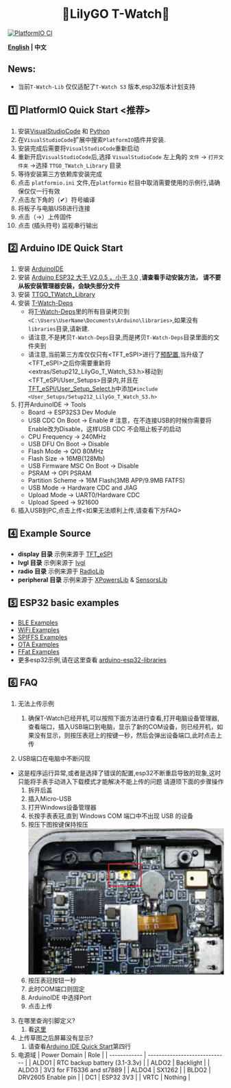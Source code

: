 <h1 align = "center">🌟LilyGO T-Watch🌟</h1>


[![PlatformIO CI](https://github.com/Xinyuan-LilyGO/TTGO_TWatch_Library/actions/workflows/platformio.yml/badge.svg)](https://github.com/Xinyuan-LilyGO/TTGO_TWatch_Library/actions/workflows/platformio.yml)


**[English](README.MD) | 中文**

## News:
- 当前`T-Watch-Lib` 仅仅适配了`T-Watch S3` 版本,esp32版本计划支持

## 1️⃣ PlatformIO Quick Start <推荐>

1. 安装[VisualStudioCode](https://code.visualstudio.com/) 和 [Python](https://www.python.org/)
2. 在`VisualStudioCode`扩展中搜索`PlatformIO`插件并安装.
3. 安装完成后需要将`VisualStudioCode`重新启动
4. 重新开启`VisualStudioCode`后,选择 `VisualStudioCode` 左上角的 `文件` -> `打开文件夹` ->选择 `TTGO_TWatch_Library` 目录
5. 等待安装第三方依赖库安装完成
6. 点击 `platformio.ini` 文件,在`platformio` 栏目中取消需要使用的示例行,请确保仅仅一行有效
7. 点击左下角的（✔）符号编译
8. 将板子与电脑USB进行连接
9. 点击（→）上传固件
10. 点击 (插头符号) 监视串行输出


## 2️⃣ Arduino IDE Quick Start

1. 安装 [ArduinoIDE](https://www.arduino.cc/en/software)
2. 安装 [Arduino ESP32 大于 V2.0.5 ，小于 3.0](https://docs.espressif.com/projects/arduino-esp32/en/latest/installing.html#windows-manual-installation) ,**请查看手动安装方法， 请不要从板安装管理器安装，会缺失部分文件**
3. 安装 [TTGO_TWatch_Library](https://github.com/Xinyuan-LilyGO/TTGO_TWatch_Library)
4. 安装 [T-Watch-Deps](https://github.com/Xinyuan-LilyGO/T-Watch-Deps)
   - 将[T-Watch-Deps](https://github.com/Xinyuan-LilyGO/T-Watch-Deps)里的所有目录拷贝到 `<C:\Users\UserName\Documents\Arduino\libraries>`,如果没有`libraries`目录,请新建.
   - 请注意,不是拷贝`T-Watch-Deps`目录,而是拷贝`T-Watch-Deps`目录里面的文件夹到<libraries>
   - 请注意,当前第三方库仅仅只有<TFT_eSPI>进行了[预配置](https://github.com/Xinyuan-LilyGO/T-Watch-Deps/blob/be311130018708903d5ed1e524b73d670a2e18f1/TFT_eSPI/User_Setup_Select.h#L143),当升级了<TFT_eSPI>之后你需要重新将<extras/Setup212_LilyGo_T_Watch_S3.h>移动到<TFT_eSPI/User_Setups>目录内,并且在[TFT_eSPI/User_Setup_Select.h](https://github.com/Xinyuan-LilyGO/T-Watch-Deps/blob/be311130018708903d5ed1e524b73d670a2e18f1/TFT_eSPI/User_Setup_Select.h#L143)中添加`#include <User_Setups/Setup212_LilyGo_T_Watch_S3.h>`
5. 打开ArduinoIDE -> Tools 
   - Board -> ESP32S3 Dev Module
   - USB CDC On Boot -> Enable   # 注意，在不连接USB的时候你需要将Enable改为Disable，这样USB CDC 不会阻止板子的启动
   - CPU Frequency -> 240MHz
   - USB DFU On Boot -> Disable
   - Flash Mode -> QIO 80MHz
   - Flash Size -> 16MB(128Mb)
   - USB Firmware MSC On Boot -> Disable
   - PSRAM -> OPI PSRAM
   - Partition Scheme -> 16M Flash(3MB APP/9.9MB FATFS)
   - USB Mode -> Hardware CDC and JIAG
   - Upload Mode -> UART0/Hardware CDC
   - Upload Speed -> 921600
6. 插入USB到PC,点击上传<如果无法顺利上传,请查看下方FAQ>


<h2 align = "left">4️⃣ Example Source </h2>

- **display 目录**  示例来源于  [TFT_eSPI](https://github.com/Bodmer/TFT_eSPI/tree/master/examples) 
- **lvgl 目录** 示例来源于  [lvgl](https://github.com/lvgl/lvgl/tree/master/examples)  
- **radio 目录** 示例来源于  [RadioLib](https://github.com/jgromes/RadioLib/tree/master/examples/SX126x) 
- **peripheral 目录** 示例来源于 [XPowersLib](https://github.com/lewisxhe/XPowersLib/tree/master/examples) & [SensorsLib](https://github.com/lewisxhe/SensorsLib/tree/master/examples) 


<h2 align = "left">5️⃣ ESP32 basic examples </h2>

- [BLE Examples](https://github.com/espressif/arduino-esp32/tree/master/libraries/BLE)
- [WiFi Examples](https://github.com/espressif/arduino-esp32/tree/master/libraries/WiFi)
- [SPIFFS Examples](https://github.com/espressif/arduino-esp32/tree/master/libraries/SPIFFS)
- [OTA Examples](https://github.com/espressif/arduino-esp32/tree/master/libraries/ArduinoOTA)
- [FFat Examples](https://github.com/espressif/arduino-esp32/tree/master/libraries/FFat)
- 更多esp32示例,请在这里查看 [arduino-esp32-libraries](https://github.com/espressif/arduino-esp32/tree/master/libraries)


<h2 align = "left">6️⃣ FAQ </h2>

1. 无法上传示例
   1. 确保T-Watch已经开机,可以按照下面方法进行查看,打开电脑设备管理器,查看端口，插入USB端口到电脑，显示了新的COM设备，则已经开机，如果没有显示，则按压表冠上的按键一秒，然后会弹出设备端口,此时点击上传

2. USB端口在电脑中不断闪现
* 这是程序运行异常,或者是选择了错误的配置,esp32不断重启导致的现象,这时只能将手表手动进入下载模式才能解决不能上传的问题
请遵顼下面的步骤操作
  1. 拆开后盖
  2. 插入Micro-USB
  3. 打开Windows设备管理器
  4. 长按手表表冠,直到 Windows COM 端口中不出现 USB 的设备
  5. 按压下图按键保持按压
   ![](./images/BUTTON.jpg)
  6. 按压表冠按钮一秒
  7. 此时COM端口则固定
  8. ArduinoIDE 中选择Port
  9.  点击上传


3. 在哪里查询引脚定义?
   1. 看[这里](./src/utilities.h)
4. 上传草图之后屏幕没有显示?
   1. 请查看[Arduino IDE Quick Start]()第四行
5. 电源域
   | Power Domain | Role                          |
   | ------------ | ----------------------------- |
   | ALDO1        | RTC backup battery (3.1-3.3v) |
   | ALDO2        | Backlight                     |
   | ALDO3        | 3V3 for FT6336 and st7889     |
   | ALDO4        | SX1262                        |
   | BLDO2        | DRV2605 Enable pin            |
   | DC1          | ESP32 3V3                     |
   | VRTC         | Nothing                       |

